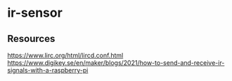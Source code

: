 # ir-sensor

## Resources

https://www.lirc.org/html/lircd.conf.html
https://www.digikey.se/en/maker/blogs/2021/how-to-send-and-receive-ir-signals-with-a-raspberry-pi